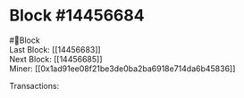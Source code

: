 
Block #14456684
===============
  
#🧊Block  
Last Block: [[14456683]]  
Next Block: [[14456685]]  
Miner: [[0x1ad91ee08f21be3de0ba2ba6918e714da6b45836]]  

 Transactions: